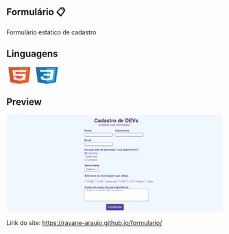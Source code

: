 ## Formulário 📋

Formulário estático de cadastro 

## Linguagens

<div>
    <img align='center' height='40' width='60' title='HTML5' alt='html5' src='https://github.com/devicons/devicon/blob/master/icons/html5/html5-original.svg' />
    <img align='center' height='40' width='60' title='CSS3' alt='css3' src='https://github.com/devicons/devicon/blob/master/icons/css3/css3-original.svg' />
</div> 

## Preview

<img src="./src/imagem/form.gif" alt="gif da tela inicial do projeto formulário">


Link do site: https://rayane-araujo.github.io/formulario/


